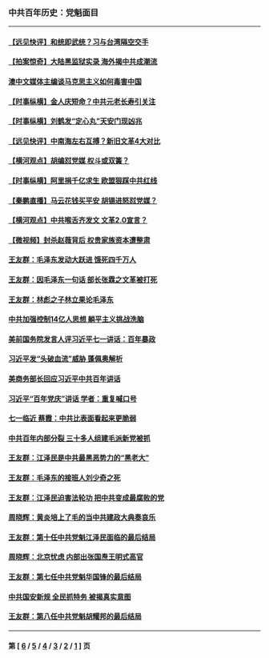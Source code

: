 ### 中共百年历史：党魁面目
---
#### [【远见快评】和统即武统？习与台湾隔空交手](../../pages/nf1176107/n13297739.md?10250430) 
#### [【拍案惊奇】大陆黑监狱实录 海外揭中共成潮流](../../pages/nf1176107/n13288853.md?10250430) 
#### [澳中文媒体主编谈马克思主义如何毒害中国](../../pages/nf1176107/n13257387.md?10250430) 
#### [【时事纵横】金人庆短命？中共元老长寿引关注](../../pages/nf1176107/n13217934.md?10250430) 
#### [【时事纵横】刘鹤发“定心丸”天安门现凶兆](../../pages/nf1176107/n13215416.md?10250430) 
#### [【远见快评】中南海左右互搏？新旧文革4大对比](../../pages/nf1176107/n13214745.md?10250430) 
#### [【横河观点】胡编怼党媒 权斗或双簧？](../../pages/nf1176107/n13210864.md?10250430) 
#### [【时事纵横】阿里捐千亿求生 欧盟狠踩中共红线](../../pages/nf1176107/n13206431.md?10250430) 
#### [【秦鹏直播】马云花钱买平安 胡锡进怒怼党媒？](../../pages/nf1176107/n13206392.md?10250430) 
#### [【横河观点】中共喉舌齐发文 文革2.0宣言？](../../pages/nf1176107/n13201248.md?10250430) 
#### [【微视频】封杀赵薇背后 权贵家族资本遭整肃](../../pages/nf1176107/n13197798.md?10250430) 
#### [王友群：毛泽东发动大跃进 饿死四千万人](../../pages/nf1176107/n13177158.md?10250430) 
#### [王友群：因毛泽东一句话 部长张霖之文革被打死](../../pages/nf1176107/n13161711.md?10250430) 
#### [王友群：林彪之子林立果论毛泽东](../../pages/nf1176107/n13128622.md?10250430) 
#### [中共加强控制14亿人思想 躺平主义挑战洗脑](../../pages/nf1176107/n13094299.md?10250430) 
#### [美前国务院发言人评习近平七一讲话：百年暴政](../../pages/nf1176107/n13066986.md?10250430) 
#### [习近平发“头破血流”威胁 蓬佩奥解析](../../pages/nf1176107/n13063604.md?10250430) 
#### [美商务部长回应习近平中共百年讲话](../../pages/nf1176107/n13062903.md?10250430) 
#### [习近平“百年党庆”讲话 学者：重复喊口号](../../pages/nf1176107/n13061411.md?10250430) 
#### [七一临近 蔡霞：中共比表面看起来更脆弱](../../pages/nf1176107/n13056418.md?10250430) 
#### [中共百年内部分裂 三十多人组建毛派新党被抓](../../pages/nf1176107/n13044023.md?10250430) 
#### [王友群：江泽民是中共最黑恶势力的“黑老大”](../../pages/nf1176107/n13022180.md?10250430) 
#### [王友群：毛泽东的接班人刘少奇之死](../../pages/nf1176107/n12991772.md?10250430) 
#### [王友群：江泽民迫害法轮功 把中共变成最腐败的党](../../pages/nf1176107/n12947347.md?10250430) 
#### [周晓辉：黄炎培上了毛的当中共建政大典奏哀乐](../../pages/nf1176107/n12942780.md?10250430) 
#### [王友群：第十任中共党魁江泽民面临的最后结局](../../pages/nf1176107/n12933748.md?10250430) 
#### [周晓辉：北京忧虑 内部出张国焘王明式高官](../../pages/nf1176107/n12931709.md?10250430) 
#### [王友群：第七任中共党魁华国锋的最后结局](../../pages/nf1176107/n12918457.md?10250430) 
#### [中共国安新规 全民抓特务 被揭真实意图](../../pages/nf1176107/n12911615.md?10250430) 
#### [王友群：第八任中共党魁胡耀邦的最后结局](../../pages/nf1176107/n12902918.md?10250430) 

---
#### 第 [ [6](./6.md?10250430) / [5](./5.md?10250430) / [4](./4.md?10250430) / [3](./3.md?10250430) / [2](./2.md?10250430) / [1](./1.md?10250430) ] 页
